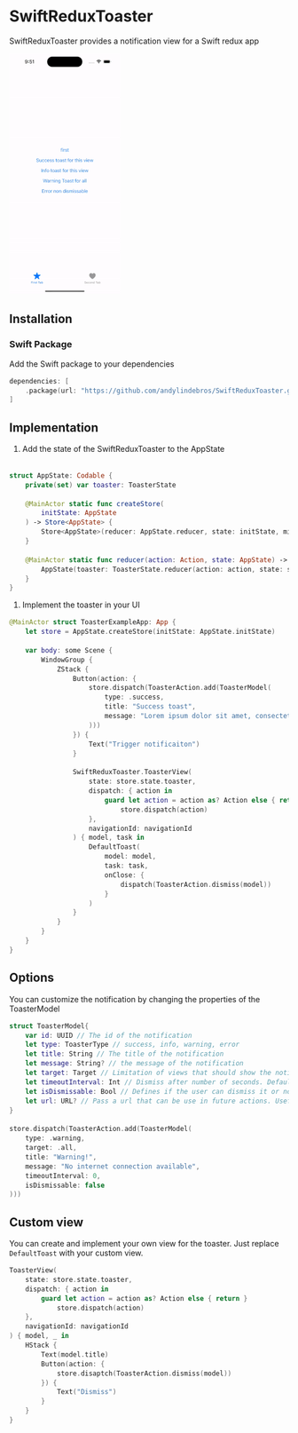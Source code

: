 # SwiftReduxToaster
SwiftReduxToaster provides a notification view for a Swift redux app

![Demo](https://github.com/andylindebros/SwiftReduxToaster/blob/main/Assets/banner.gif)

## Installation

### Swift Package
Add the Swift package to your dependencies
``` Swift
dependencies: [
    .package(url: "https://github.com/andylindebros/SwiftReduxToaster.git", .upToNextMajor(from: "0.0.0"))
]
```
## Implementation
1. Add the state of the SwiftReduxToaster to the AppState
```Swift

struct AppState: Codable {
    private(set) var toaster: ToasterState

    @MainActor static func createStore(
        initState: AppState
    ) -> Store<AppState> {
        Store<AppState>(reducer: AppState.reducer, state: initState, middleware: [Middleware<AppState>]())
    }

    @MainActor static func reducer(action: Action, state: AppState) -> AppState {
        AppState(toaster: ToasterState.reducer(action: action, state: state.toaster))
    }
}
```
1. Implement the toaster in your UI
``` Swift
@MainActor struct ToasterExampleApp: App {
    let store = AppState.createStore(initState: AppState.initState)
    
    var body: some Scene {
        WindowGroup {
            ZStack {
                Button(action: {
                    store.dispatch(ToasterAction.add(ToasterModel(
                        type: .success,
                        title: "Success toast", 
                        message: "Lorem ipsum dolor sit amet, consectetur adipiscing elit, sed do eiusmod tempor incididunt ut labore et dolore magna aliqua."
                    )))
                }) {
                    Text("Trigger notificaiton")
                }

                SwiftReduxToaster.ToasterView(
                    state: store.state.toaster,
                    dispatch: { action in
                        guard let action = action as? Action else { return }
                            store.dispatch(action)
                    },
                    navigationId: navigationId
                ) { model, task in
                    DefaultToast(
                        model: model,
                        task: task,
                        onClose: {
                            dispatch(ToasterAction.dismiss(model))
                        }
                    )
                }
            }
        }
    }
}
```

## Options
You can customize the notification by changing the properties of the ToasterModel
```Swift
struct ToasterModel{
    var id: UUID // The id of the notification
    let type: ToasterType // success, info, warning, error
    let title: String // The title of the notification
    let message: String? // the message of the notification
    let target: Target // Limitation of views that should show the notification (Useful if you have multiple view implementations). Default: .all
    let timeoutInterval: Int // Dismiss after number of seconds. Default is 7. Disable it by setting it to zero
    let isDismissable: Bool // Defines if the user can dismiss it or not. Default: true
    let url: URL? // Pass a url that can be use in future actions. Useful when working with deep links
}

store.dispatch(ToasterAction.add(ToasterModel(
    type: .warning,
    target: .all,
    title: "Warning!",
    message: "No internet connection available",
    timeoutInterval: 0,
    isDismissable: false
)))
```

## Custom view
You can create and implement your own view for the toaster. Just replace `DefaultToast` with your custom view.
```Swift
ToasterView(
    state: store.state.toaster,
    dispatch: { action in
        guard let action = action as? Action else { return }
            store.dispatch(action)
    },
    navigationId: navigationId
) { model, _ in
    HStack {
        Text(model.title)
        Button(action: {
            store.disaptch(ToasterAction.dismiss(model))
        }) {
            Text("Dismiss")
        }
    }
}
```
